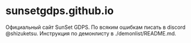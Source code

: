 # sunsetgdps.github.io
Официальный сайт SunSet GDPS. По всяким ошибкам писать в discord @shizuketsu. Инструкция по демонлисту в ./demonlist/README.md. 
